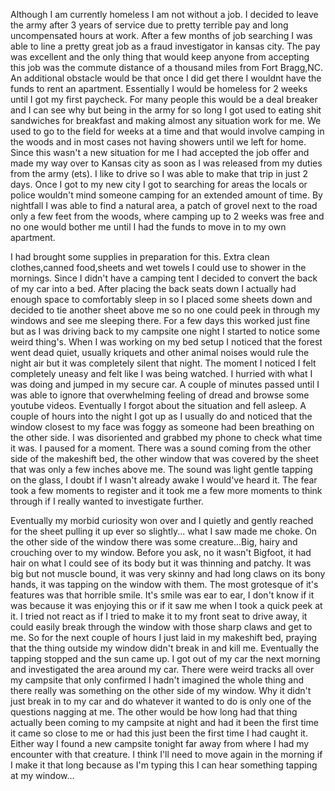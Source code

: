 Although I am currently homeless I am not without a job. I decided to leave the army after 3 years of service due to pretty terrible pay and long uncompensated hours at work. After a few months of job searching I was able to line a pretty great job as a fraud investigator in kansas city. The pay was excellent and the only thing that would keep anyone from accepting this job was the commute distance of a thousand miles from Fort Bragg,NC. An additional obstacle would be that once I did get there I wouldnt have the funds to rent an apartment. Essentially I would be homeless for 2 weeks until I got my first paycheck. For many people this would be a deal breaker and I can see why but being in the army for so long I got used to eating shit sandwiches for breakfast and making almost any situation work for me. We used to go to the field for weeks at a time and that would involve camping in the woods and in most cases not having showers until we left for home. Since this wasn't a new situation for me I had accepted the job offer and made my way over to Kansas city as soon as I was released from my duties from the army (ets). I like to drive so I was able to make that trip in just 2 days. Once I got to my new city I got to searching for areas the locals or police wouldn't mind someone camping for an extended amount of time. By nightfall I was able to find a natural area, a patch of grovel next to the road only a few feet from the woods, where camping up to 2 weeks was free and no one would bother me until I had the funds to move in to my own apartment. 

I had brought some supplies in preparation for this. Extra clean clothes,canned food,sheets and wet towels I could use to shower in the mornings. Since I didn't have a camping tent I decided to convert the back of my car into a bed. After placing the back seats down I actually had enough space to comfortably sleep in so I placed some sheets down and decided to tie another sheet above me so no one could peek in through my windows and see me sleeping there. For a few days this worked just fine but as I was driving back to my campsite one night I started to notice some weird thing's. When I was working on my bed setup I noticed that the forest went dead quiet, usually kriquets and other animal noises would rule the night air but it was completely silent that night. The moment I noticed I felt completely uneasy and felt like I was being watched. I hurried with what I was doing and jumped in my secure car. A couple of minutes passed until I was able to ignore that overwhelming feeling of dread and browse some youtube videos. Eventually I forgot about the situation and fell asleep. A couple of hours into the night I got up as I usually do and noticed that the window closest to my face was foggy as someone had been breathing on the other side. I was disoriented and grabbed my phone to check what time it was. I paused for a moment. There was a sound coming from the other side of the makeshift bed, the other window that was covered by the sheet that was only a few inches above me. The sound was light gentle tapping on the glass, I doubt if I wasn't already awake I would've heard it. The fear took a few moments to register and it took me a few more moments to think through if I really wanted to investigate further. 

Eventually my morbid curiosity won over and I quietly and gently reached for the sheet pulling it up ever so slightly... what I saw made me choke. On the other side of the window there was some creature...Big, hairy and crouching over to my window. Before you ask, no it wasn't Bigfoot, it had hair on what I could see of its body but it was thinning and patchy. It was big but not muscle bound, it was very skinny and had long claws on its bony hands, it was tapping on the window with them. The most grotesque of it's features was that horrible smile. It's smile was ear to ear, I don't know if it was because it was enjoying this or if it saw me when I took a quick peek at it. I tried not react as if I tried to make it to my front seat to drive away, it could easily break through the window with those sharp claws and get to me. So for the next couple of hours I just laid in my makeshift bed, praying that the thing outside my window didn't break in and kill me. Eventually the tapping stopped and the sun came up. I got out of my car the next morning and investigated the area around my car. There were weird tracks all over my campsite that only confirmed I hadn't imagined the whole thing and there really was something on the other side of my window. Why it didn't just break in to my car and do whatever it wanted to do is only one of the questions nagging at me. The other would be how long had that thing actually been coming to my campsite at night and had it been the first time it came so close to me or had this just been the first time I had caught it. Either way I found a new campsite tonight far away from where I had my encounter with that creature. I think I'll need to move again in the morning if I make it that long because as I'm typing this I can hear something tapping at my window...